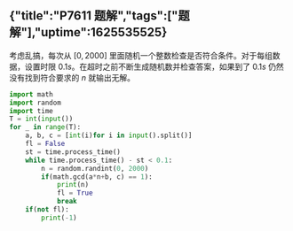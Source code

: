 {"title":"P7611 题解","tags":["题解"],"uptime":1625535525}
---
考虑乱搞，每次从 $[0,2000]$ 里面随机一个整数检查是否符合条件。对于每组数据，设置时限 $0.1s$。在超时之前不断生成随机数并检查答案，如果到了 $0.1s$ 仍然没有找到符合要求的 $n$ 就输出无解。

```python
import math
import random
import time
T = int(input())
for _ in range(T):
    a, b, c = [int(i)for i in input().split()]
    fl = False
    st = time.process_time()
    while time.process_time() - st < 0.1:
        n = random.randint(0, 2000)
        if(math.gcd(a*n+b, c) == 1):
            print(n)
            fl = True
            break
    if(not fl):
        print(-1)
```
